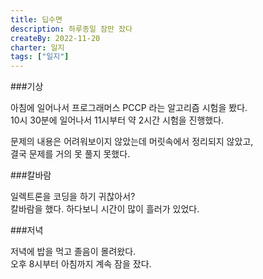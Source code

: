 ```yaml
---
title: 딥수면
description: 하루종일 잠만 잤다
createBy: 2022-11-20
charter: 일지
tags: ["일지"]
---
```


###기상

아침에 일어나서 프로그래머스 PCCP 라는 알고리즘 시험을 봤다.  
10시 30분에 일어나서 11시부터 약 2시간 시험을 진행했다.

문제의 내용은 어려워보이지 않았는데 머릿속에서 정리되지 않았고,  
결국 문제를 거의 못 풀지 못했다.

###칼바람

일렉트론을 코딩을 하기 귀찮아서?  
칼바람을 했다. 하다보니 시간이 많이 흘러가 있었다.

###저녁

저녁에 밥을 먹고 졸음이 몰려왔다.  
오후 8시부터 아침까지 계속 잠을 잤다.
